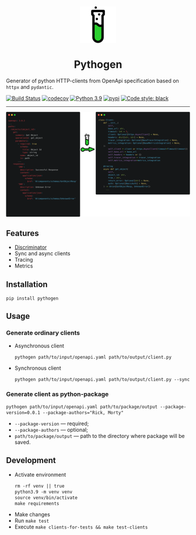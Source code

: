 <div>
  <p align="center">
    <img src="docs/images/logo.png" height="100">
  </p>
  <h1 align="center"><strong>Pythogen</strong></h1>
</div>

Generator of python HTTP-clients from OpenApi specification based on `httpx` and `pydantic`.

[![Build Status](https://github.com/artsmolin/pythogen/actions/workflows/main.yml/badge.svg)](https://github.com/artsmolin/pythogen/actions)
[![codecov](https://codecov.io/gh/artsmolin/pythogen/branch/main/graph/badge.svg?token=6JR6NB8Y9Z)](https://codecov.io/gh/artsmolin/pythogen)
[![Python 3.9](https://img.shields.io/badge/python-3.9-blue.svg)](https://www.python.org/downloads/release/python-390/)
[![pypi](https://img.shields.io/pypi/v/pythogen.svg)](https://pypi.org/project/pythogen/)
[![Code style: black](https://img.shields.io/badge/code%20style-black-000000.svg)](https://github.com/psf/black)

---

<p align="center">
  <img src="docs/images/example.png">
</p>

## Features
- [Discriminator](/docs/discriminator.md)
- Sync and async clients
- Tracing
- Metrics

## Installation
```shell
pip install pythogen
```

## Usage
### Generate ordinary clients
- Asynchronous client
  ```shell
  pythogen path/to/input/openapi.yaml path/to/output/client.py
  ```
- Synchronous client
  ```shell
  pythogen path/to/input/openapi.yaml path/to/output/client.py --sync
  ```
### Generate client as python-package
```shell
pythogen path/to/input/openapi.yaml path/to/package/output --package-version=0.0.1 --package-authors="Rick, Morty"
```
- `--package-version` — required;
- `--package-authors` — optional;
- `path/to/package/output` — path to the directory where package will be saved.

## Development
- Activate environment
    ```shell
    rm -rf venv || true
    python3.9 -m venv venv
    source venv/bin/activate
    make requirements
    ```
- Make changes
- Run `make test`
- Execute `make clients-for-tests && make test-clients`

